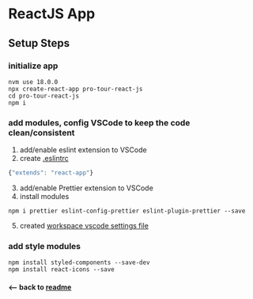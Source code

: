 # ReactJS App

## Setup Steps

### initialize app

```shell
nvm use 18.0.0
npx create-react-app pro-tour-react-js
cd pro-tour-react-js
npm i
```

### add modules, config VSCode to keep the code clean/consistent

1. add/enable eslint extension to VSCode
2. create [.eslintrc](../.eslintrc)

```js
{"extends": "react-app"}
```

3. add/enable Prettier extension to VSCode
4. install modules

```shell
npm i prettier eslint-config-prettier eslint-plugin-prettier --save
```

5. created [workspace vscode settings file](../.vscode/settings.json)

### add style modules

```shell
npm install styled-components --save-dev
npm install react-icons --save
```

#### <-- back to [readme](../README.md)
